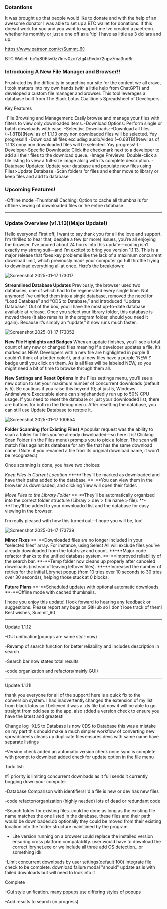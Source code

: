 ### Dotantions
It was brought up that people would like to donate and with the help of an awesome donator I was able to set up a BTC wallet for donations. If this doesnt work for you and you want to support me Ive created a paetreon. whether its monthly or just a one off as a 'tip' I have as little as 3 dollars and up.

https://www.patreon.com/c/Summt_60

BTC Wallet: bc1q806lw0z7lnrv0zc7ztg4k9vdv72npv7ma3nd6r


### Introducing A New File Manager and Browser!!

Frustrated by the difficulty in searching our site for the content we all crave, I took matters into my own hands (with a little help from ChatGPT) and developed a custom file manager and browser. This tool leverages a database built from The Black Lotus Coalition's Spreadsheet of Developers.

Key Features

-File Browsing and Management: Easily browse and manage your files with filters to view only downloaded items.
-Download Options: Perform single or batch downloads with ease.
-Selective Downloads:
-Download all files (~1.8TB)(New! as of 1.1.13 onoy non downloaded files will be selected. Yay progress!!)
-Download all files excluding audio/video (~0.68TB)(New! as of 1.1.13 onoy non downloaded files will be selected. Yay progress!!)
-Developer-Specific Downloads: Click the checkmark next to a developer to add all their files to the download queue.
-Image Previews: Double-click a file listing to view a full-size image along with its complete description.
-Database Updates: Update your database and populate new files using Files>Update Database
-Scan folders for files and either move to library or keep files and add to database

### Upcoming Features!
-Offline mode
-Thumbnail Caching: Option to cache all thumbnails for offline viewing of downloaded files or the entire database.

------------------------------------------------------------------------------------------------------------------------

### Update Overview (v1.1.13)(Major Update!)

Hello everyone! First off, I want to say thank you for all the love and support. I’m thrilled to hear that, despite a few (or more) issues, you’re all enjoying the browser. I’ve poured about 24 hours into this update—coding isn’t exactly my strong suit—and I’m excited to bring you version 1.1.13. This is a major release that fixes key problems like the lack of a maximum concurrent download limit, which previously made your computer go full throttle trying to download everything all at once. Here’s the breakdown:

![Screenshot 2025-01-17 173017](https://github.com/user-attachments/assets/8244219c-7783-45b6-83a4-06ae47e7a437)

**Streamlined Database Updates**
Previously, the browser used two databases, one of which had to be regenerated every single time. Not anymore! I’ve unified them into a single database, removed the need for “Load Database” and “ODS to Database,” and introduced “Update Database.”
Out of the box, you’ll have the most up-to-date database available at release.
Once you select your library folder, this database is moved there (it also remains in the program folder, should you need it again).
Because it’s simply an “update,” it now runs much faster.

![Screenshot 2025-01-17 173052](https://github.com/user-attachments/assets/5e3b2d4b-b197-4cc4-90a8-d5ded72b08b6)

**New File Highlights and Badges**
When an update finishes, you’ll see a total count of any new or changed files meaning If a developer updates a file, it’s marked as NEW. Developers with a new file are highlighted in purple (I couldn’t think of a better color!), and all new files have a purple 'NEW!!' badge until you click on them. As is all files will be labeled NEW, so you might need a bit of time to browse through them all.

**New Settings and Reset Options**
In the Files settings menu, you’ll see a new option to set your maximum number of concurrent downloads (default is 5). Be cautious if you raise this beyond 10; at just 5, Windows Antimalware Executable alone can singlehandedly run up to 50% CPU usage.
If you need to reset the database or just your downloaded list, there are buttons for both in the Debug menu. After resetting the database, you can still use Update Database to restore it.

![Screenshot 2025-01-17 100654](https://github.com/user-attachments/assets/36999391-2a56-4ac4-9f43-1960da2ebde4)

**Folder Scanning (for Existing Files)**
A popular request was the ability to scan a folder for files you’ve already downloaded—so here it is! Clicking Scan Folder (in the Files menu) prompts you to pick a folder. The scan will match files against its database for any file that has the same download name. (Note: if you renamed a file from its original download name, it won’t be recognized.)

Once scanning is done, you have two choices:

_Keep Files in Current Location_
**-**They’ll be marked as downloaded and have their paths added to the database.
**-**You can view them in the browser as downloaded, and clicking View will open their folder.

_Move Files to the Library Folder_
**-**They’ll be automatically organized into the correct folder structure (Library > dev > file name > file).
**-**They’ll be added to your downloaded list and the database for easy viewing in the browser.

I’m really pleased with how this turned out—I hope you will be, too!

![Screenshot 2025-01-17 173739](https://github.com/user-attachments/assets/b1920fdb-40d4-4ff4-bf25-b8208910b626)

**Minor Fixes**
**-**Downloaded files are no longer included in your “selected files” array. For instance, using Select All will exclude files you’ve already downloaded from the total size and count.
**-**Major code refactor thanks to the unified database system.
**-**Improved reliability of the search bar.
**-**Temp folder now cleans up properly after canceled downloads (instead of leaving leftover files).
**-**Increased the number of retries for the initial Lbrynet popup (from 10 tries over 10 seconds to 30 tries over 30 seconds), helping those stuck at 0 blocks.

**Future Plans**
**-**Scheduled updates with optional automatic downloads.
**-**Offline mode with cached thumbnails.

I hope you enjoy this update! I look forward to hearing any feedback or suggestions. Please report any bugs on GitHub so I don’t lose track of them!
Best wishes,
Summit_60

------------------------------------------------------------------------------------------------------------------------

Update 1.1.12

-GUI unification(popups are same style now)

-Revamp of search function for better reliability and includes description in search

-Search bar now states total results

-code organization and refactors(mainly GUI)

------------------------------------------------------------------------------------------------------------------------

Update 1.1.11!

thank you everyone for all of the support! here is a quick fix to the conversion system. I had inadvertently changed the extension of my list from black lotus so I believed it was a .xls file but now it will be able to go straight from odd sea to the app. also added a version check to ensure you have the latest and greatest!

Change log
-XLS to Database is now ODS to Database
this was a mistake on my part this should make a much simpler workflow of converting new spreadsheets
cleans up duplicate files
ensures devs with same name have separate listings

-Version check
added an automatic version check once sync is complete with prompt to download
added check for update option in the file menu






Todo list:

#1 priority is limiting concurrent downloads as it full sends it currently bogging down your computer

-Database Comparison with identifiers I'd a file is new or dev has new files

-code refactor/organization (highly needed) lots of dead or redundant code

-Search folder for existing files. could be done as long as the existing file name matches the one listed in the database. these files and their path would be downloaded.db optionally they could be moved from their existing location into the folder structure maintained by the program. 


- Lite version running on a browser could replace the installed version ensuring cross platform compatability. user would have to download the correct lbrynet.exe or we include all three add OS detection...or something idk

-Limit concurrent downloads by user settings(default 100) integrate file check to be complete. download failure modal "should" update as is with failed downloads but will need to look into it
  

Complete


-Gui style unification. many popups use differing styles of popups

-Add results to search (in progress)
